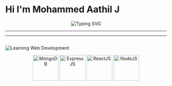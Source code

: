 # Hi I'm Mohammed Aathil J

<p align="center">
  <img src="https://readme-typing-svg.demolab.com?font=Fira+Code&size=24&pause=1000&color=0000FF&center=true&width=600&height=50&lines=I+am+learning+Web+Development;I+am+interested+in+Software+Development" alt="Typing SVG"/>
</p>

---
---

## <p align="center">
  <img src="https://img.shields.io/badge/-Learning%20Web%20Development-blue?style=for-the-badge" alt="Learning Web Development"/>
</p>

<p align="center">
  <img src="https://www.vectorlogo.zone/logos/mongodb/mongodb-ar21.svg" height="80" alt="MongoDB"/>
  <img src="https://www.vectorlogo.zone/logos/expressjs/expressjs-ar21.svg" height="80" alt="ExpressJS"/>
  <img src="https://www.vectorlogo.zone/logos/reactjs/reactjs-ar21.svg" height="80" alt="ReactJS"/>
  <img src="https://www.vectorlogo.zone/logos/nodejs/nodejs-ar21.svg" height="80" alt="NodeJS"/>
</p>
